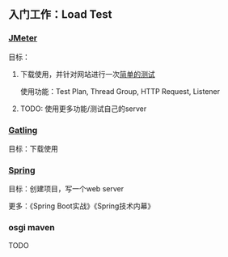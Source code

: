 ## 入门工作：Load Test

### [JMeter](https://jmeter.apache.org/download_jmeter.cgi)

目标：

1. 下载使用，并针对网站进行一次[简单的测试](https://howtodoinjava.com/library/jmeter-beginners-tutorial/)

   使用功能：Test Plan, Thread Group, HTTP Request, Listener

2. TODO: 使用更多功能/测试自己的server

### [Gatling](https://gatling.io/)

目标：下载使用  



### [Spring](https://spring.io/)

目标：创建项目，写一个web server    

更多：《Spring Boot实战》《Spring技术内幕》  

### osgi maven

TODO
